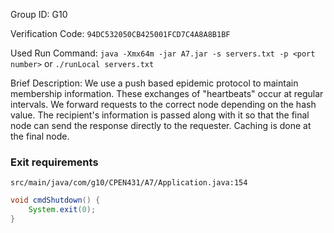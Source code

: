 Group ID: G10

Verification Code: `94DC532050CB425001FCD7C4A8A8B1BF`

Used Run Command: `java -Xmx64m -jar A7.jar -s servers.txt -p <port number>` or `./runLocal servers.txt`

Brief Description: We use a push based epidemic protocol to maintain membership information.
These exchanges of "heartbeats" occur at regular intervals. We forward requests
to the correct node depending on the hash value. The recipient's information is
passed along with it so that the final node can send the response directly to the
requester. Caching is done at the final node.

### Exit requirements

`src/main/java/com/g10/CPEN431/A7/Application.java:154`
```java
void cmdShutdown() {
    System.exit(0);
}
```